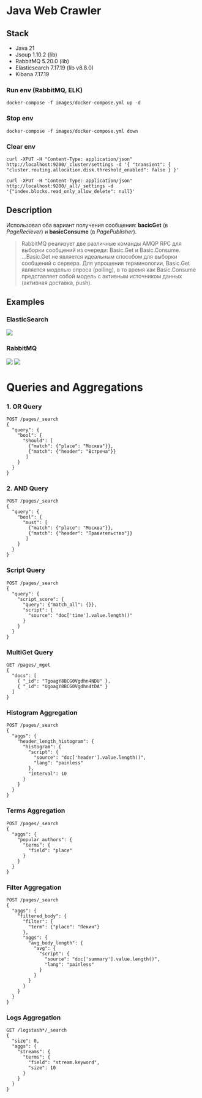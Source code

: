 # Java Web Crawler

## Stack

- Java 21
- Jsoup 1.10.2 (lib)
- RabbitMQ 5.20.0 (lib)
- Elasticsearch 7.17.19 (lib v8.8.0)
- Kibana 7.17.19

### Run env (RabbitMQ, ELK)
```shell
docker-compose -f images/docker-compose.yml up -d
```

### Stop env 
```shell
docker-compose -f images/docker-compose.yml down
```

### Clear env
```shell
curl -XPUT -H "Content-Type: application/json" http://localhost:9200/_cluster/settings -d '{ "transient": { "cluster.routing.allocation.disk.threshold_enabled": false } }'
```

```shell
curl -XPUT -H "Content-Type: application/json" http://localhost:9200/_all/_settings -d '{"index.blocks.read_only_allow_delete": null}'
```
## Description
Использовал оба вариант получения сообщения: **bacicGet** (в *PageReciever*) и **basicConsume** (в *PagePublisher*). 
>RabbitMQ реализует две различные команды AMQP RPC для выборки сообщений из очереди: Basic.Get и Basic.Consume. ...Basic.Get не является идеальным способом для выборки сообщений с сервера. Для упрощения терминологии, Basic.Get является моделью опроса (polling), в то время как Basic.Consume представляет собой модель с активным источником данных (активная доставка, push).


## Examples

### ElasticSearch
![](https://github.com/pvelp/JavaWebCrawler/blob/main/pics/el.png?raw=true)

### RabbitMQ
![](https://github.com/pvelp/JavaWebCrawler/blob/main/pics/rq1.png?raw=true)
![](https://github.com/pvelp/JavaWebCrawler/blob/main/pics/rq2.png?raw=true)


# Queries and Aggregations
### 1. OR Query
```
POST /pages/_search
{
  "query": {
    "bool": {
      "should": [
        {"match": {"place": "Москва"}},
        {"match": {"header": "Встреча"}}
       ]
    }
  }
}
```

### 2. AND Query
```
POST /pages/_search
{
  "query": {
    "bool": {
      "must": [
        {"match": {"place": "Москва"}},
        {"match": {"header": "Правительство"}}
       ]
    }
  }
}
```

### Script Query
```
POST /pages/_search
{
  "query": {
    "script_score": {
      "query": {"match_all": {}},
      "script": {
        "source": "doc['time'].value.length()"
      }
    }
  }
}
```

### MultiGet Query
```
GET /pages/_mget
{
  "docs": [
    { "_id": "TgoagY8BCG0Vgdhn4NDU" },
    { "_id": "UgoagY8BCG0Vgdhn4tDA" }
  ]
}
```

### Histogram Aggregation
```
POST /pages/_search
{
  "aggs": {
    "header_length_histogram": {
      "histogram": {
        "script": {
          "source": "doc['header'].value.length()",
          "lang": "painless"
        },
        "interval": 10
      }
    }
  }
}
```

### Terms Aggregation
```
POST /pages/_search
{
  "aggs": {
    "popular_authors": {
      "terms": {
        "field": "place"
      }
    }
  }
}
```

### Filter Aggregation
```
POST /pages/_search
{
  "aggs": {
    "filtered_body": {
      "filter": {
        "term": {"place": "Пекин"}
      },
      "aggs": {
        "avg_body_length": {
          "avg": {
            "script": {
              "source": "doc['summary'].value.length()",
              "lang": "painless"
            }
          }
        }
      }
    }
  }
}
```

### Logs Aggregation
```
GET /logstash*/_search
{
  "size": 0, 
  "aggs": {
    "streams": {
      "terms": {
        "field": "stream.keyword",
        "size": 10
      }
    }
  }
}
```